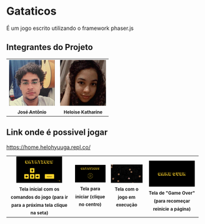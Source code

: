 # Gataticos
É um jogo escrito utilizando o framework phaser.js

## Integrantes do Projeto

<table>
  <tr>
    <td align="center">
      <a href="https://github.com/Josefreitas788">
        <img src="https://github.com/Josefreitas788/Gataticos/blob/master/ImagensParaReadme/jose.jpg" heigth="120px;" width="120px;"  alt="Jose"/><br>
        <sub>
          <b>José Antônio</b>
        </sub>
      </a>
    </td>
    <td align="center">
      <a href="https://github.com/HeloiseKatharine">
        <img src="https://github.com/Josefreitas788/Gataticos/blob/master/ImagensParaReadme/heloise.jpg" heigth="120px;" width="120px;" alt="Heloise"/><br>
        <sub>
          <b>Heloise Katharine</b>
        </sub>
      </a>
    </td>
   </tr>
  </table>
   
## Link onde é possivel jogar
https://home.helohyuuga.repl.co/


<table>
  <tr>
    <td align="center">
      <a>
        <img src="https://github.com/Josefreitas788/Gataticos/blob/master/ImagensParaReadme/print1.png" heigth="120px;" width="120px;"/><br>
        <sub>
          <b>Tela inicial com os comandos do jogo</b>
          <b>(para ir para a próxima tela clique na seta)</b>
        </sub>
      </a>
    </td>
    <td align="center">
      <a>
        <img src="https://github.com/Josefreitas788/Gataticos/blob/master/ImagensParaReadme/print2.png" heigth="120px;" width="120px;"  /><br>
        <sub>
          <b>Tela para iniciar</b>
          <b>(clique no centro)</b>          
        </sub>
      </a>
    </td>
    <td align="center">
      <a>
        <img src="https://github.com/Josefreitas788/Gataticos/blob/master/ImagensParaReadme/print3.png" heigth="120px;" width="120px;" /><br>
        <sub>
          <b>Tela com o jogo em execução</b>
        </sub>
      </a>
    </td>
    <td align="center">
      <a>
        <img src="https://github.com/Josefreitas788/Gataticos/blob/master/ImagensParaReadme/print4.png" heigth="120px;" width="120px;"  /><br>
        <sub>
          <b>Tela de "Game Over"</b>
          <b>(para recomeçar reinicie a página)</b>
        </sub>
      </a>
    </td>
   </tr>
  </table>
